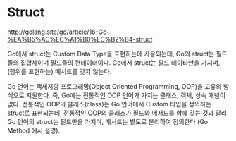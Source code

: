 # Struct 

http://golang.site/go/article/16-Go-%EA%B5%AC%EC%A1%B0%EC%B2%B4-struct

Go에서 struct는 Custom Data Type을 표현하는데 사용되는데, Go의 struct는 필드들의 집합체이며 필드들의 컨테이너이다. Go에서 struct는 필드 데이타만을 가지며, (행위를 표현하는) 메서드를 갖지 않는다.

Go 언어는 객체지향 프로그래밍(Object Oriented Programming, OOP)을 고유의 방식으로 지원한다. 즉, Go에는 전통적인 OOP 언어가 가지는 클래스, 객체, 상속 개념이 없다. 전통적인 OOP의 클래스(class)는 Go 언어에서 Custom 타입을 정의하는 struct로 표현되는데, 전통적인 OOP의 클래스가 필드와 메서드를 함께 갖는 것과 달리 Go 언어의 struct는 필드만을 가지며, 메서드는 별도로 분리하여 정의한다 (Go Method 에서 설명).